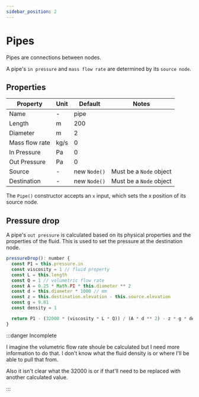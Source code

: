 ```yaml
---
sidebar_position: 2
---
```


# Pipes

Pipes are connections between nodes.

A pipe's `in pressure` and `mass flow rate` are determined by its `source node`.

## Properties

| Property       | Unit | Default      | Notes                   |
| -------------- | ---- | ------------ | ----------------------- |
| Name           | -    | pipe         |                         |
| Length         | m    | 200          |                         |
| Diameter       | m    | 2            |                         |
| Mass flow rate | kg/s | 0            |                         |
| In Pressure    | Pa   | 0            |                         |
| Out Pressure   | Pa   | 0            |                         |
| Source         | -    | new `Node()` | Must be a `Node` object |
| Destination    | -    | new `Node()` | Must be a `Node` object |

The `Pipe()` constructor accepts an `x` input, which sets the x position of its source node.

## Pressure drop

A pipe's `out pressure` is calculated based on its physical properties and the properties of the fluid. This is used to set the pressure at the destination node.

```js {5,10}
pressureDrop(): number {
  const P1 = this.pressure.in
  const viscosity = 1 // fluid property
  const L = this.length
  const Q = 1 // volumetric flow rate
  const A = 0.25 * Math.PI * this.diameter ** 2
  const d = this.diameter * 1000 // mm
  const z = this.destination.elevation - this.source.elevation
  const g = 9.81
  const density = 1

  return P1 - (32000 * (viscosity * L * Q)) / (A * d ** 2) - z * g * density
}
```

:::danger Incomplete

I imagine the volumetric flow rate shoule be calculated but I need more information to do that. I don't know what the fluid density is or where I'll be able to pull that from.

Also it isn't clear what the 32000 is or if that'll need to be replaced with another calculated value.

:::
